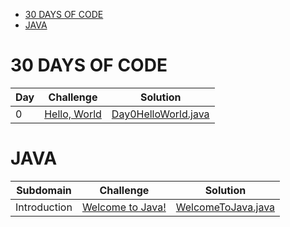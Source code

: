* [30 DAYS OF CODE](#30-days-of-code)
* [JAVA](#java)


# 30 DAYS OF CODE
| Day | Challenge | Solution |
| --- | --- | --- |
| 0 | [Hello, World](https://www.hackerrank.com/challenges/welcome-to-java/problem) | [Day0HelloWorld.java](https://github.com/zurbaevi/HackerRank/blob/main/src/main/java/com/hackerrank/Java/WelcomeToJava.java) |


# JAVA
| Subdomain | Challenge | Solution |
| --- | --- | --- |
| Introduction |[Welcome to Java!](https://www.hackerrank.com/challenges/30-hello-world/problem) | [WelcomeToJava.java](https://github.com/zurbaevi/HackerRank-solutions/blob/main/src/main/java/com/hackerrank/thirtydaysofcode/Day0WelcomeToJava.java) |
